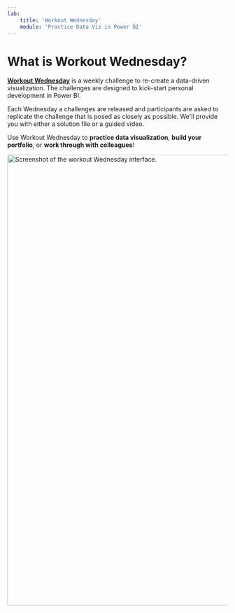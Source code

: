 ```yaml
---
lab:
    title: 'Workout Wednesday'
    module: 'Practice Data Viz in Power BI'
---
```


# What is Workout Wednesday?

**[Workout Wednesday](https://workout-wednesday.com/power-bi-challenges/)** is a weekly challenge to re-create a data-driven visualization. The challenges are designed to kick-start personal development in Power BI.

Each Wednesday a challenges are released and participants are asked to replicate the challenge that is posed as closely as possible. We'll provide you with either a solution file or a guided video.

Use Workout Wednesday to **practice data visualization**, **build your portfolio**, or **work through with colleagues**!

<img width="1031" alt="Screenshot of the workout Wednesday interface." src="https://github.com/shannonlindsay/ISCAP-Power-BI/assets/77289548/db56a6fa-2856-4b2a-96a8-cf798358eae1">

